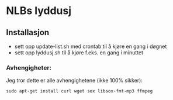 # NLBs lyddusj

Installasjon
------------

- sett opp update-list.sh med crontab til å kjøre en gang i døgnet
- sett opp lyddusj.sh til å kjøre f.eks. en gang i minuttet

### Avhengigheter:

Jeg tror dette er alle avhengighetene (ikke 100% sikker):

```
sudo apt-get install curl wget sox libsox-fmt-mp3 ffmpeg
```
